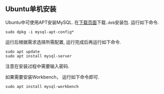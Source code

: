 ## Ubuntu单机安装
Ubuntu中可使用APT安装MySQL. 在[下载页面](https://dev.mysql.com/downloads/repo/apt/)下载`.deb`安装包. 运行如下命令.
```shell
sudo dpkg -i mysql-apt-config*
```
运行后根据需求选择所需配置, 运行完成后再运行如下命令.
```shell
sudo apt update
sudo apt install mysql-server
```
注意在安装过程中需要输入密码.

如果需要安装Workbench， 运行如下命令即可.
```shell
sudo apt install mysql-workbench
```